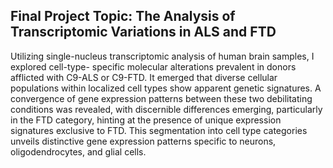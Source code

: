 ## Final Project Topic: The Analysis of Transcriptomic Variations in ALS and FTD 

Utilizing single-nucleus transcriptomic analysis of human brain samples, I explored cell-type-
specific molecular alterations prevalent in donors afflicted with C9-ALS or C9-FTD. It emerged
that diverse cellular populations within localized cell types show apparent genetic signatures. A
convergence of gene expression patterns between these two debilitating conditions was revealed,
with discernible differences emerging, particularly in the FTD category, hinting at the presence
of unique expression signatures exclusive to FTD. This segmentation into cell type categories
unveils distinctive gene expression patterns specific to neurons, oligodendrocytes, and glial
cells.



